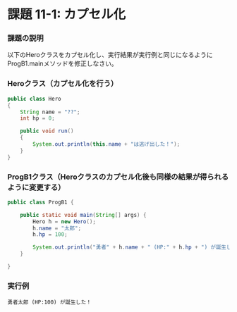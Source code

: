 # 課題 11-1: カプセル化

### 課題の説明
以下のHeroクラスをカプセル化し、実行結果が実行例と同じになるようにProgB1.mainメソッドを修正しなさい。

### Heroクラス（カプセル化を行う）
```java
public class Hero
{
    String name = "??";
    int hp = 0;

    public void run()
    {
        System.out.println(this.name + "は逃げ出した！");
    }
}
```

### ProgB1クラス（Heroクラスのカプセル化後も同様の結果が得られるように変更する）
```java
public class ProgB1 {

    public static void main(String[] args) {
        Hero h = new Hero();
        h.name = "太郎";
        h.hp = 100;

        System.out.println("勇者" + h.name + " (HP:" + h.hp + ") が誕生した！");
    }

}
```

### 実行例
```
勇者太郎 (HP:100) が誕生した！
```
